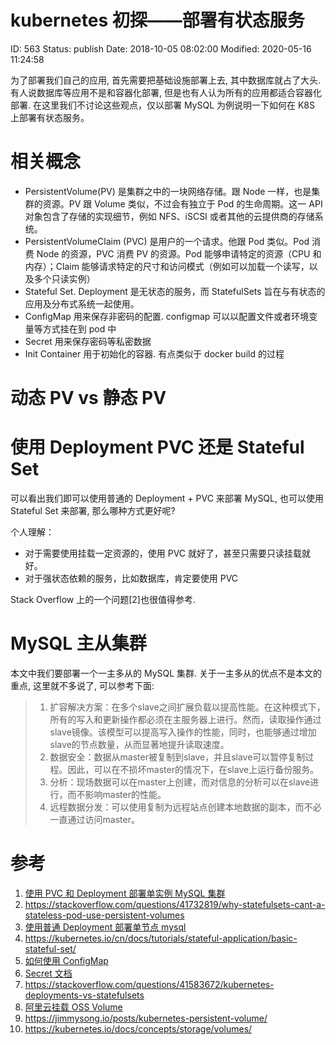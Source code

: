 # kubernetes 初探——部署有状态服务


ID: 563
Status: publish
Date: 2018-10-05 08:02:00
Modified: 2020-05-16 11:24:58


为了部署我们自己的应用, 首先需要把基础设施部署上去, 其中数据库就占了大头. 有人说数据库等应用不是和容器化部署, 但是也有人认为所有的应用都适合容器化部署. 在这里我们不讨论这些观点，仅以部署 MySQL 为例说明一下如何在 K8S 上部署有状态服务。

# 相关概念

- PersistentVolume(PV) 是集群之中的一块网络存储。跟 Node 一样，也是集群的资源。PV 跟 Volume 类似，不过会有独立于 Pod 的生命周期。这一 API 对象包含了存储的实现细节，例如 NFS、iSCSI 或者其他的云提供商的存储系统。
- PersistentVolumeClaim (PVC) 是用户的一个请求。他跟 Pod 类似。Pod 消费 Node 的资源，PVC 消费 PV 的资源。Pod 能够申请特定的资源（CPU 和 内存）；Claim 能够请求特定的尺寸和访问模式（例如可以加载一个读写，以及多个只读实例）
- Stateful Set. Deployment 是无状态的服务，而 StatefulSets 旨在与有状态的应用及分布式系统一起使用。
- ConfigMap 用来保存非密码的配置. configmap 可以以配置文件或者环境变量等方式挂在到 pod 中
- Secret 用来保存密码等私密数据
- Init Container 用于初始化的容器. 有点类似于 docker build 的过程

# 动态 PV vs 静态 PV

# 使用 Deployment PVC 还是 Stateful Set

可以看出我们即可以使用普通的 Deployment + PVC 来部署 MySQL, 也可以使用 Stateful Set 来部署, 那么哪种方式更好呢?

个人理解：

- 对于需要使用挂载一定资源的，使用 PVC 就好了，甚至只需要只读挂载就好。
- 对于强状态依赖的服务，比如数据库，肯定要使用 PVC

Stack Overflow 上的一个问题[2]也很值得参考. 


# MySQL 主从集群

本文中我们要部署一个一主多从的 MySQL 集群. 关于一主多从的优点不是本文的重点, 这里就不多说了, 可以参考下面:

> 1. 扩容解决方案：在多个slave之间扩展负载以提高性能。在这种模式下，所有的写入和更新操作都必须在主服务器上进行。然而，读取操作通过slave镜像。该模型可以提高写入操作的性能，同时，也能够通过增加slave的节点数量，从而显著地提升读取速度。
> 2. 数据安全：数据从master被复制到slave，并且slave可以暂停复制过程。因此，可以在不损坏master的情况下，在slave上运行备份服务。
> 3. 分析：现场数据可以在master上创建，而对信息的分析可以在slave进行，而不影响master的性能。
> 4. 远程数据分发：可以使用复制为远程站点创建本地数据的副本，而不必一直通过访问master。


# 参考

1. [使用 PVC 和 Deployment 部署单实例 MySQL 集群](https://blog.csdn.net/sweatOtt/article/details/81092484)
2. https://stackoverflow.com/questions/41732819/why-statefulsets-cant-a-stateless-pod-use-persistent-volumes
3. [使用普通 Deployment 部署单节点 mysql](https://kubernetes.io/docs/tasks/run-application/run-single-instance-stateful-application/)
4. https://kubernetes.io/cn/docs/tutorials/stateful-application/basic-stateful-set/
5. [如何使用 ConfigMap](https://www.cnblogs.com/zhenyuyaodidiao/p/6594410.html)
6. [Secret 文档](https://kubernetes.io/cn/docs/concepts/configuration/secret/)
7. https://stackoverflow.com/questions/41583672/kubernetes-deployments-vs-statefulsets
8. [阿里云挂载 OSS Volume](https://yq.aliyun.com/articles/640212)
9. https://jimmysong.io/posts/kubernetes-persistent-volume/
10. https://kubernetes.io/docs/concepts/storage/volumes/